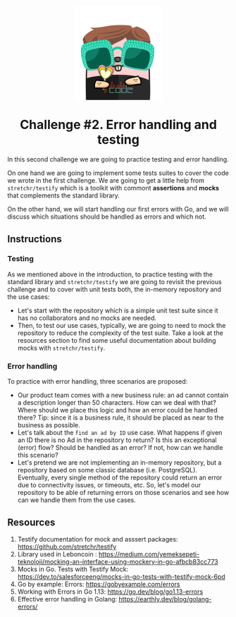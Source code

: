 <p align="center">
    <img alt="&quot;a random gopher created by gopherize.me&quot;" src="../../img/gopher-challenge-2.png" width="200px" style="display: block; margin: 0 auto"/>
</p>

<h1 align="center" style="text-align: center;">
  Challenge #2. Error handling and testing
</h1>

In this second challenge we are going to practice testing and error handling.

On one hand we are going to implement some tests suites to cover the code we wrote in the first challenge. We are going
to get a little help from `stretchr/testify` which is a toolkit with commont **assertions** and **mocks** that
complements the standard library.

On the other hand, we will start handling our first errors with Go, and we will discuss which situations should be
handled
as errors and which not.

## Instructions

### Testing

As we mentioned above in the introduction, to practice testing with the standard library and `stretchr/testify` we are
going to revisit the previous challenge and to cover with unit tests both, the in-memory repository and the use cases:

* Let's start with the repository which is a simple unit test suite since it has no collaborators and no mocks are
  needed.
* Then, to test our use cases, typically, we are going to need to mock the repository to reduce the complexity of the
  test suite. Take a look at the resources section to find some useful documentation about building mocks with
  `stretchr/testify`.

### Error handling

To practice with error handling, three scenarios are proposed:

* Our product team comes with a new business rule: an ad cannot contain a description longer than 50 characters. How
  can we deal with that? Where should we place this logic and how an error could be handled there? Tip: since it is a
  business rule, it should be placed as near to the business as possible.
* Let's talk about the `find an ad by ID` use case. What happens if given an ID there is no Ad in the repository to
  return? Is this an exceptional (error) flow? Should be handled as an error? If not, how can we handle this scenario?
* Let's pretend we are not implementing an in-memory repository, but a repository based on some classic database (i.e.
  PostgreSQL). Eventually, every single method of the repository could return an error due to connectivity issues, or
  timeouts, etc. So, let's model our repository to be able of returning errors on those scenarios and see how can we
  handle
  them from the use cases.

## Resources
1. Testify documentation for mock and asssert packages: https://github.com/stretchr/testify
2. Library used in Leboncoin : https://medium.com/yemeksepeti-teknoloji/mocking-an-interface-using-mockery-in-go-afbcb83cc773
3. Mocks in Go. Tests with Testify Mock: https://dev.to/salesforceeng/mocks-in-go-tests-with-testify-mock-6pd
4. Go by example: Errors: https://gobyexample.com/errors
5. Working with Errors in Go 1.13: https://go.dev/blog/go1.13-errors
6. Effective error handling in Golang: https://earthly.dev/blog/golang-errors/
